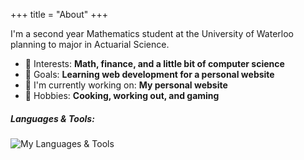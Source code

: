 +++
title = "About"
+++

I'm a second year Mathematics student at the University of Waterloo planning to major in Actuarial Science.
- 🧠 Interests: **Math, finance, and a little bit of computer science**
- 🎯 Goals: **Learning web development for a personal website**
- 🔭 I'm currently working on: **My personal website**
- 🍣 Hobbies: **Cooking, working out, and gaming**

##### Languages & Tools:
![My Languages & Tools](https://skillicons.dev/icons?i=idea,py,java)
